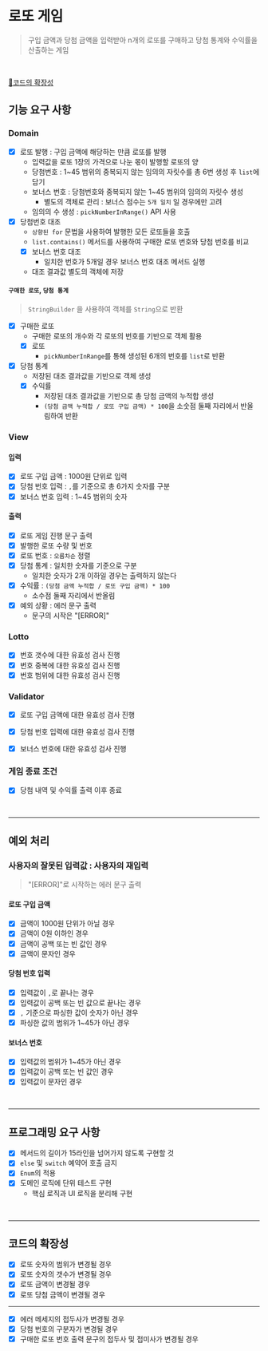 # 로또 게임
> 구입 금액과 당첨 금액을 입력받아 n개의 로또를 구매하고 당첨 통계와 수익률을 산출하는 게임 

<br/>

[🚀코드의 확장성](#코드의-확장성)

## 기능 요구 사항

### Domain
- [x] 로또 발행 : 구입 금액에 해당하는 만큼 로또를 발행
  - 입력값을 로또 1장의 가격으로 나눈 몫이 발행할 로또의 양
  - 당첨번호 : 1~45 범위의 중복되지 않는 임의의 자릿수를 총 6번 생성 후 `list`에 담기
  - 보너스 번호 : 당첨번호와 중복되지 않는 1~45 범위의 임의의 자릿수 생성
    - 별도의 객체로 관리 : 보너스 점수는 `5개 일치` 일 경우에만 고려
  - 임의의 수 생성 : `pickNumberInRange()` API 사용
- [x] 당첨번호 대조
  - `상향된 for` 문법을 사용하여 발행한 모든 로또들을 호출
  - `list.contains()` 메서드를 사용하여 구매한 로또 번호와 당첨 번호를 비교
  - [x] 보너스 번호 대조
    - 일치한 번호가 5개일 경우 보너스 번호 대조 메서드 실행
  - 대조 결과값 별도의 객체에 저장

#### `구매한 로또`, `당첨 통계`
>`StringBuilder` 을 사용하여 객체를 `String`으로 반환
- [x] 구매한 로또
  - 구매한 로또의 개수와 각 로또의 번호를 기반으로 객체 활용
  - [x] 로또
    - `pickNumberInRange`를 통해 생성된 6개의 번호를 `list`로 반환
- [x] 당첨 통계
  - 저장된 대조 결과값을 기반으로 객체 생성
  - [x] 수익률
    - 저장된 대조 결과값을 기반으로 총 당첨 금액의 누적합 생성
    - `(당첨 금액 누적합 / 로또 구입 금액) * 100`을 소숫점 둘째 자리에서 반올림하여 반환

### View
#### 입력
- [x] 로또 구입 금액 : 1000원 단위로 입력
- [x] 당첨 번호 입력 : `,`를 기준으로 총 6가지 숫자를 구분
- [x] 보너스 번호 입력 : 1~45 범위의 숫자

#### 출력
- [x] 로또 게임 진행 문구 출력
- [x] 발행한 로또 수량 및 번호
- [x] 로또 번호 : `오름차순` 정렬
- [x] 당첨 통계 : 일치한 숫자를 기준으로 구분
  - 일치한 숫자가 2개 이하일 경우는 출력하지 않는다
- [x] 수익률 : `(당첨 금액 누적합 / 로또 구입 금액) * 100`
  - 소수점 둘째 자리에서 반올림
- [x] 예외 상황 : 에러 문구 출력
  - 문구의 시작은 "[ERROR]"

### Lotto
- [x] 번호 갯수에 대한 유효성 검사 진행
- [x] 번호 중복에 대한 유효성 검사 진행
- [x] 번호 범위에 대한 유효성 검사 진행

### Validator
- [x] 로또 구입 금액에 대한 유효성 검사 진행
- [x] 당첨 번호 입력에 대한 유효성 검사 진행
- [x] 보너스 번호에 대한 유효성 검사 진행


### 게임 종료 조건
- [x] 당첨 내역 및 수익률 출력 이후 종료

<br/>

---
## 예외 처리

### 사용자의 잘못된 입력값 : 사용자의 재입력
> "[ERROR]"로 시작하는 에러 문구 출력

#### 로또 구입 금액
- [x] 금액이 1000원 단위가 아닐 경우
- [x] 금액이 0원 이하인 경우
- [x] 금액이 공백 또는 빈 값인 경우
- [x] 금액이 문자인 경우

#### 당첨 번호 입력
- [x] 입력값이 `,`로 끝나는 경우
- [x] 입력값이 공백 또는 빈 값으로 끝나는 경우
- [x] `,` 기준으로 파싱한 값이 숫자가 아닌 경우
- [x] 파싱한 값의 범위가 1~45가 아닌 경우

#### 보너스 번호
- [x] 입력값의 범위가 1~45가 아닌 경우
- [x] 입력값이 공백 또는 빈 값인 경우
- [x] 입력값이 문자인 경우

<br/>

---
## 프로그래밍 요구 사항
- [x] 메서드의 길이가 15라인을 넘어가지 않도록 구현할 것
- [x] `else` 및 `switch` 예약어 호출 금지
- [x] `Enum`의 적용
- [x] 도메인 로직에 단위 테스트 구현
  - 핵심 로직과 UI 로직을 분리해 구현

<br/>

---
## 코드의 확장성
- [x] 로또 숫자의 범위가 변경될 경우
- [x] 로또 숫자의 갯수가 변경될 경우
- [x] 로또 금액이 변경될 경우
- [x] 로또 당첨 금액이 변경될 경우
---
- [x] 에러 메세지의 접두사가 변경될 경우
- [x] 당첨 번호의 구분자가 변경될 경우
- [x] 구매한 로또 번호 출력 문구의 접두사 및 접미사가 변경될 경우